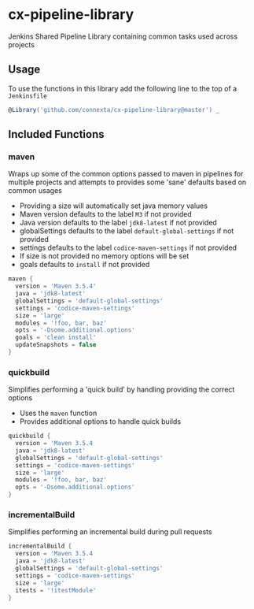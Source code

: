# cx-pipeline-library
Jenkins Shared Pipeline Library containing common tasks used across projects

## Usage

To use the functions in this library add the following line to the top of a `Jenkinsfile`

```groovy
@Library('github.com/connexta/cx-pipeline-library@master') _
```
## Included Functions

### maven
 
Wraps up some of the common options passed to maven in pipelines for multiple projects and attempts to provides some 'sane' defaults based on common usages

* Providing a size will automatically set java memory values
* Maven version defaults to the label `M3` if not provided
* Java version defaults to the label `jdk8-latest` if not provided
* globalSettings defaults to the label `default-global-settings` if not provided
* settings defaults to the label `codice-maven-settings` if not provided
* If size is not provided no memory options will be set
* goals defaults to `install` if not provided 

```groovy
maven {
  version = 'Maven 3.5.4'
  java = 'jdk8-latest'
  globalSettings = 'default-global-settings'
  settings = 'codice-maven-settings'
  size = 'large'
  modules = '!foo, bar, baz'
  opts = '-Dsome.additional.options'
  goals = 'clean install'
  updateSnapshots = false
}
```
### quickbuild

Simplifies performing a 'quick build' by handling providing the correct options

* Uses the `maven` function
* Provides additional options to handle quick builds
```groovy
quickbuild {
  version = 'Maven 3.5.4
  java = 'jdk8-latest'
  globalSettings = 'default-global-settings'
  settings = 'codice-maven-settings'
  size = 'large'
  modules = '!foo, bar, baz'
  opts = '-Dsome.additional.options'
}
```

### incrementalBuild

Simplifies performing an incremental build during pull requests

```groovy
incrementalBuild {
  version = 'Maven 3.5.4
  java = 'jdk8-latest'
  globalSettings = 'default-global-settings'
  settings = 'codice-maven-settings'
  size = 'large'
  itests = '!itestModule'
}
```
